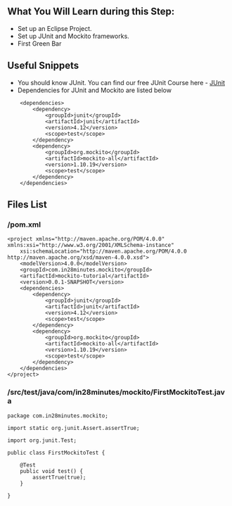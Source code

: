 ## What You Will Learn during this Step:
- Set up an Eclipse Project.
- Set up JUnit and Mockito frameworks.
- First Green Bar

## Useful Snippets
- You should know JUnit. You can find our free JUnit Course here - [JUnit](https://www.udemy.com/course/junit-tutorial-for-beginners-with-java-examples/)
- Dependencies for JUnit and Mockito are listed below

```
	<dependencies>
        <dependency>
            <groupId>junit</groupId>
            <artifactId>junit</artifactId>
            <version>4.12</version>
            <scope>test</scope>
        </dependency>
        <dependency>
            <groupId>org.mockito</groupId>
            <artifactId>mockito-all</artifactId>
            <version>1.10.19</version>
            <scope>test</scope>
        </dependency>
	</dependencies>
```
## Files List
### /pom.xml
```
<project xmlns="http://maven.apache.org/POM/4.0.0" xmlns:xsi="http://www.w3.org/2001/XMLSchema-instance"
	xsi:schemaLocation="http://maven.apache.org/POM/4.0.0 http://maven.apache.org/xsd/maven-4.0.0.xsd">
	<modelVersion>4.0.0</modelVersion>
	<groupId>com.in28minutes.mockito</groupId>
	<artifactId>mockito-tutorial</artifactId>
	<version>0.0.1-SNAPSHOT</version>
	<dependencies>
		<dependency>
			<groupId>junit</groupId>
			<artifactId>junit</artifactId>
			<version>4.12</version>
			<scope>test</scope>
		</dependency>
		<dependency>
			<groupId>org.mockito</groupId>
			<artifactId>mockito-all</artifactId>
			<version>1.10.19</version>
			<scope>test</scope>
		</dependency>
	</dependencies>
</project>
```
### /src/test/java/com/in28minutes/mockito/FirstMockitoTest.java
```
package com.in28minutes.mockito;

import static org.junit.Assert.assertTrue;

import org.junit.Test;

public class FirstMockitoTest {

	@Test
	public void test() {
		assertTrue(true);
	}

}
```
